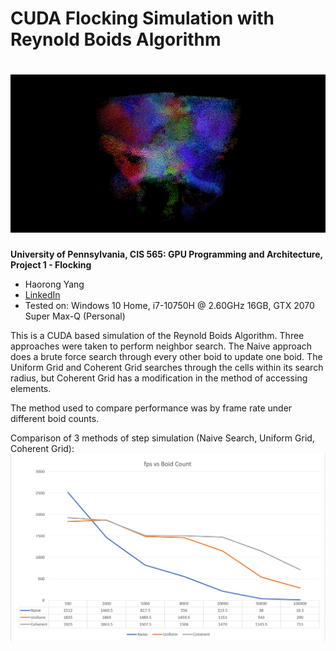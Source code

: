 <h1> CUDA Flocking Simulation with Reynold Boids Algorithm

# ![top](images/top_image.png)

**University of Pennsylvania, CIS 565: GPU Programming and Architecture,
Project 1 - Flocking**
* Haorong Yang
* [LinkedIn](https://www.linkedin.com/in/haorong-henry-yang/)
* Tested on: Windows 10 Home, i7-10750H @ 2.60GHz 16GB, GTX 2070 Super Max-Q (Personal)



This is a CUDA based simulation of the Reynold Boids Algorithm. Three approaches were taken to perform neighbor search.
The Naive approach does a brute force search through every other boid to update one boid.
The Uniform Grid and Coherent Grid searches through the cells within its search radius, 
but Coherent Grid has a modification in the method of accessing elements.

The method used to compare performance was by frame rate under different boid counts.

Comparison of 3 methods of step simulation (Naive Search, Uniform Grid, Coherent Grid):
![chart1](images/fpsGraph8.PNG)

